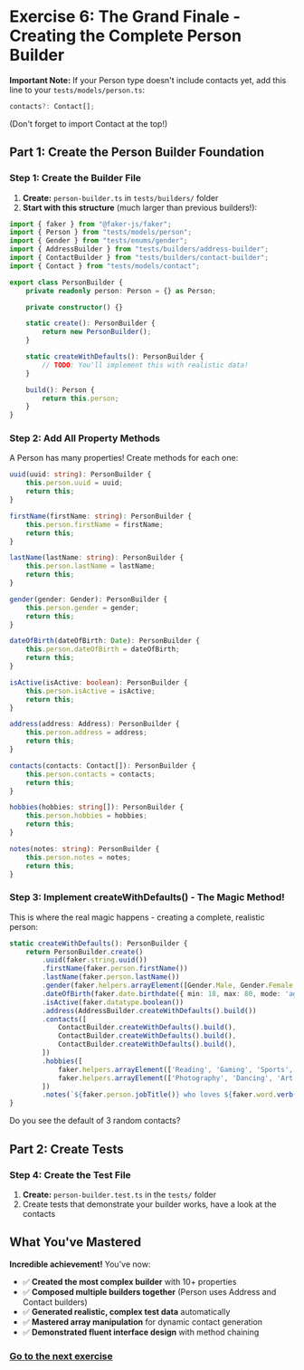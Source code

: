 # Exercise 6: The Grand Finale - Creating the Complete Person Builder

**Important Note:** If your Person type doesn't include contacts yet, add this line to your `tests/models/person.ts`:
```typescript
contacts?: Contact[];
```
(Don't forget to import Contact at the top!)

## Part 1: Create the Person Builder Foundation

### Step 1: Create the Builder File
1. **Create:** `person-builder.ts` in `tests/builders/` folder
2. **Start with this structure** (much larger than previous builders!):

```typescript
import { faker } from "@faker-js/faker";
import { Person } from "tests/models/person";
import { Gender } from "tests/enums/gender";
import { AddressBuilder } from "tests/builders/address-builder";
import { ContactBuilder } from "tests/builders/contact-builder";
import { Contact } from "tests/models/contact";

export class PersonBuilder {
    private readonly person: Person = {} as Person;

    private constructor() {}

    static create(): PersonBuilder {
        return new PersonBuilder();
    }

    static createWithDefaults(): PersonBuilder {
        // TODO: You'll implement this with realistic data!
    }

    build(): Person {
        return this.person;
    }
}
```

### Step 2: Add All Property Methods
A Person has many properties! Create methods for each one:

```typescript
uuid(uuid: string): PersonBuilder {
    this.person.uuid = uuid;
    return this;
}

firstName(firstName: string): PersonBuilder {
    this.person.firstName = firstName;
    return this;
}

lastName(lastName: string): PersonBuilder {
    this.person.lastName = lastName;
    return this;
}

gender(gender: Gender): PersonBuilder {
    this.person.gender = gender;
    return this;
}

dateOfBirth(dateOfBirth: Date): PersonBuilder {
    this.person.dateOfBirth = dateOfBirth;
    return this;
}

isActive(isActive: boolean): PersonBuilder {
    this.person.isActive = isActive;
    return this;
}

address(address: Address): PersonBuilder {
    this.person.address = address;
    return this;
}

contacts(contacts: Contact[]): PersonBuilder {
    this.person.contacts = contacts;
    return this;
}

hobbies(hobbies: string[]): PersonBuilder {
    this.person.hobbies = hobbies;
    return this;
}

notes(notes: string): PersonBuilder {
    this.person.notes = notes;
    return this;
}
```

### Step 3: Implement createWithDefaults() - The Magic Method!
This is where the real magic happens - creating a complete, realistic person:

```typescript
static createWithDefaults(): PersonBuilder {
    return PersonBuilder.create()
        .uuid(faker.string.uuid())
        .firstName(faker.person.firstName())
        .lastName(faker.person.lastName())
        .gender(faker.helpers.arrayElement([Gender.Male, Gender.Female, Gender.Other]))
        .dateOfBirth(faker.date.birthdate({ min: 18, max: 80, mode: 'age' }))
        .isActive(faker.datatype.boolean())
        .address(AddressBuilder.createWithDefaults().build())
        .contacts([
            ContactBuilder.createWithDefaults().build(),
            ContactBuilder.createWithDefaults().build(),
            ContactBuilder.createWithDefaults().build(),
        ])
        .hobbies([
            faker.helpers.arrayElement(['Reading', 'Gaming', 'Sports', 'Music', 'Cooking', 'Travel']),
            faker.helpers.arrayElement(['Photography', 'Dancing', 'Art', 'Fitness', 'Movies'])
        ])
        .notes(`${faker.person.jobTitle()} who loves ${faker.word.verb()}ing`);
}
```
Do you see the default of 3 random contacts?

## Part 2: Create Tests

### Step 4: Create the Test File
1. **Create:** `person-builder.test.ts` in the `tests/` folder
2. Create tests that demonstrate your builder works, have a look at the contacts

## What You've Mastered
**Incredible achievement!** You've now:
- ✅ **Created the most complex builder** with 10+ properties
- ✅ **Composed multiple builders together** (Person uses Address and Contact builders)
- ✅ **Generated realistic, complex test data** automatically
- ✅ **Mastered array manipulation** for dynamic contact generation
- ✅ **Demonstrated fluent interface design** with method chaining

### [Go to the next exercise](./EXERCISE7.md)